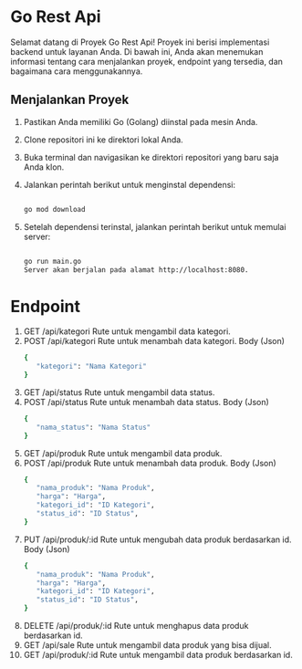 # Go Rest Api

Selamat datang di Proyek Go Rest Api! Proyek ini berisi implementasi backend untuk layanan Anda. Di bawah ini, Anda akan menemukan informasi tentang cara menjalankan proyek, endpoint yang tersedia, dan bagaimana cara menggunakannya.

## Menjalankan Proyek

1. Pastikan Anda memiliki Go (Golang) diinstal pada mesin Anda.
2. Clone repositori ini ke direktori lokal Anda.
3. Buka terminal dan navigasikan ke direktori repositori yang baru saja Anda klon.
4. Jalankan perintah berikut untuk menginstal dependensi:

   ```sh

   go mod download

   ```

5. Setelah dependensi terinstal, jalankan perintah berikut untuk memulai server:

   ```sh

   go run main.go
   Server akan berjalan pada alamat http://localhost:8080.

   ```

# Endpoint

1. GET /api/kategori Rute untuk mengambil data kategori.
2. POST /api/kategori Rute untuk menambah data kategori.
   Body (Json)
   ```sh
   {
      "kategori": "Nama Kategori"
   }
   ```
3. GET /api/status Rute untuk mengambil data status.
4. POST /api/status Rute untuk menambah data status.
   Body (Json)
   ```sh
   {
      "nama_status": "Nama Status"
   }
   ```
5. GET /api/produk Rute untuk mengambil data produk.
6. POST /api/produk Rute untuk menambah data produk.
   Body (Json)
   ```sh
   {
      "nama_produk": "Nama Produk",
      "harga": "Harga",
      "kategori_id": "ID Kategori",
      "status_id": "ID Status",
   }
   ```
7. PUT /api/produk/:id Rute untuk mengubah data produk berdasarkan id.
   Body (Json)
   ```sh
   {
      "nama_produk": "Nama Produk",
      "harga": "Harga",
      "kategori_id": "ID Kategori",
      "status_id": "ID Status",
   }
   ```
8. DELETE /api/produk/:id Rute untuk menghapus data produk berdasarkan id.
9. GET /api/sale Rute untuk mengambil data produk yang bisa dijual.
10. GET /api/produk/:id Rute untuk mengambil data produk berdasarkan id.

